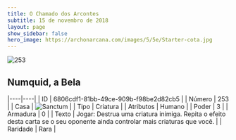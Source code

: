 ```yaml
---
title: O Chamado dos Arcontes
subtitle: 15 de novembro de 2018
layout: page
show_sidebar: false
hero_image: https://archonarcana.com/images/5/5e/Starter-cota.jpg
---
```


![253](https://cdn.keyforgegame.com/media/card_front/pt/341_253_3G85FMW7C6QH_pt.png)

## Numquid, a Bela

|----|----|
| ID | 6806cdf1-81bb-49ce-909b-f98be2d82cb5 |
| Número | 253 |
| Casa | ![Sanctum](https://archonarcana.com/images/thumb/c/c7/Sanctum.png/22px-Sanctum.png "Santuário") |
| Tipo | Criatura |
| Atributos | Humano |
| Poder | 3 |
| Armadura | 0 |
| Texto | Jogar: Destrua uma criatura inimiga. Repita o efeito desta carta se o seu oponente ainda controlar mais  criaturas que você. |
| Raridade | Rara |
